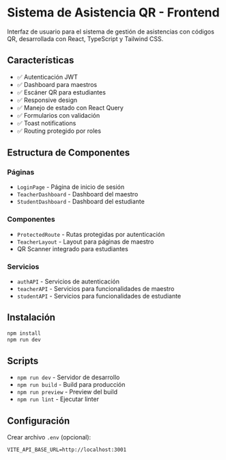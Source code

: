 # Sistema de Asistencia QR - Frontend

Interfaz de usuario para el sistema de gestión de asistencias con códigos QR, desarrollada con React, TypeScript y Tailwind CSS.

## Características

- ✅ Autenticación JWT
- ✅ Dashboard para maestros
- ✅ Escáner QR para estudiantes
- ✅ Responsive design
- ✅ Manejo de estado con React Query
- ✅ Formularios con validación
- ✅ Toast notifications
- ✅ Routing protegido por roles

## Estructura de Componentes

### Páginas
- `LoginPage` - Página de inicio de sesión
- `TeacherDashboard` - Dashboard del maestro
- `StudentDashboard` - Dashboard del estudiante

### Componentes
- `ProtectedRoute` - Rutas protegidas por autenticación
- `TeacherLayout` - Layout para páginas de maestro
- QR Scanner integrado para estudiantes

### Servicios
- `authAPI` - Servicios de autenticación
- `teacherAPI` - Servicios para funcionalidades de maestro
- `studentAPI` - Servicios para funcionalidades de estudiante

## Instalación

```bash
npm install
npm run dev
```

## Scripts

- `npm run dev` - Servidor de desarrollo
- `npm run build` - Build para producción
- `npm run preview` - Preview del build
- `npm run lint` - Ejecutar linter

## Configuración

Crear archivo `.env` (opcional):
```env
VITE_API_BASE_URL=http://localhost:3001
```